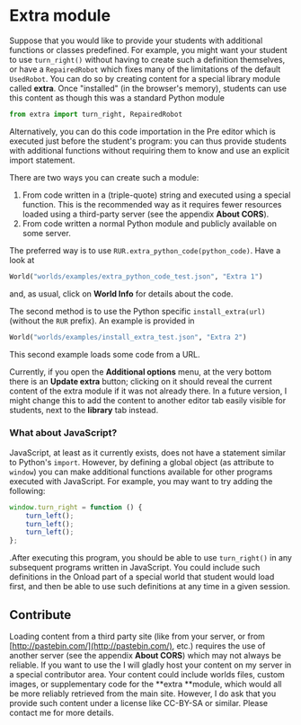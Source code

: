# Extra module

Suppose that you would like to provide your students with additional functions or classes predefined. For example, you might want your student to use `turn_right()` without having to create such a definition themselves, or have a `RepairedRobot` which fixes many of the limitations of the default `UsedRobot`. You can do so by creating content for a special library module called **extra**. Once "installed" \(in the browser's memory\), students can use this content as though this was a standard Python module

```py
from extra import turn_right, RepairedRobot
```

Alternatively, you can do this code importation in the Pre editor which is executed just before the student's program: you can thus provide students with additional functions without requiring them to know and use an explicit import statement.

There are two ways you can create such a module:

1. From code written in a \(triple-quote\) string and executed using a special function. This is the recommended way as it requires fewer resources loaded using a third-party server \(see the appendix **About CORS**\).
2. From code written a normal Python module and publicly available on some server.

The preferred way is to use `RUR.extra_python_code(python_code)`. Have a look at

```py
World("worlds/examples/extra_python_code_test.json", "Extra 1")
```

and, as usual, click on **World Info** for details about the code.

The second method is to use the Python specific `install_extra(url)`\(without the `RUR` prefix\). An example is provided in

```py
World("worlds/examples/install_extra_test.json", "Extra 2")
```

This second example loads some code from a URL.

Currently, if you open the **Additional options** menu, at the very bottom there is an **Update extra** button; clicking on it should reveal the current content of the extra module if it was not already there.  In a future version, I might change this to add the content to another editor tab easily visible for students, next to the **library** tab instead.

### What about JavaScript?

JavaScript, at least as it currently exists, does not have a statement similar to Python's `import`.  However, by defining a global object \(as attribute to `window`\) you can make additional functions available for other programs executed with JavaScript.  For example, you may want to try adding the following:

```js
window.turn_right = function () {
    turn_left();
    turn_left();
    turn_left();
};
```

.After executing this program, you should be able to use `turn_right()` in any subsequent programs written in JavaScript.  You could include such definitions in the Onload part of a special world that student would load first, and then be able to use such definitions at any time in a given session.

## Contribute

Loading content from a third party site \(like from your server, or from [http://pastebin.com/](http://pastebin.com/), etc.\) requires the use of another server \(see the appendix **About CORS**\) which may not always be reliable. If you want to use the I will gladly host your content on my server in a special contributor area. Your content could include worlds files, custom images, or supplementary code for the **extra **module, which would all be more reliably retrieved from the main site.  However, I do ask that you provide such content under a license like CC-BY-SA or similar. Please contact me for more details.

